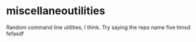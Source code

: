 # miscellaneoutilities
Random command line utilities, I think. Try saying the repo name five timsd fefasdf
